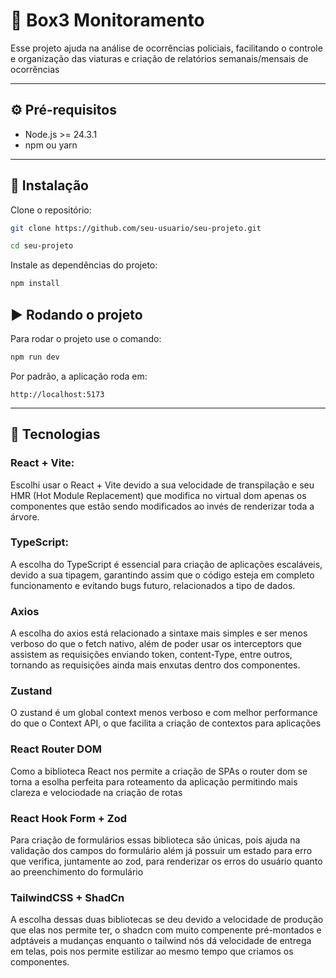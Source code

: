 # 📌 Box3 Monitoramento

Esse projeto ajuda na análise de ocorrências policiais, facilitando o controle e organização das viaturas e criação de relatórios semanais/mensais de ocorrências

---

## ⚙️ Pré-requisitos

- Node.js >= 24.3.1
- npm ou yarn

---

## 🔧 Instalação

Clone o repositório:

```bash
git clone https://github.com/seu-usuario/seu-projeto.git

cd seu-projeto
```
Instale as dependências do projeto:
```bash
npm install
```
## ▶️ Rodando o projeto  
Para rodar o projeto use o comando:
```bash
npm run dev
```
Por padrão, a aplicação roda em:
```arduino
http://localhost:5173
```

---

## 🚀 Tecnologias
### React + Vite:
  Escolhi usar o React + Vite devido a sua velocidade de transpilação e seu HMR (Hot Module Replacement) que modifica no virtual dom apenas os componentes que estão sendo modificados ao invés de renderizar toda a árvore.

### TypeScript: 
  A escolha do TypeScript é essencial para criação de aplicações escaláveis, devido a sua tipagem, garantindo assim que o código esteja em completo funcionamento e evitando bugs futuro, relacionados a tipo de dados.

### Axios
  A escolha do axios está relacionado a sintaxe mais simples e ser menos verboso do que o fetch nativo, além de poder usar os interceptors que assistem as requisições enviando token, content-Type, entre outros, tornando as requisições ainda mais enxutas dentro dos componentes.

### Zustand
  O zustand é um global context menos verboso e com melhor performance do que o Context API, o que facilita a criação de contextos para aplicações

### React Router DOM 
  Como a biblioteca React nos permite a criação de SPAs o router dom se torna a esolha perfeita para roteamento da aplicação permitindo mais clareza e velociodade na criação de rotas

### React Hook Form + Zod
  Para criação de formulários essas biblioteca são únicas, pois ajuda na validação dos campos do formulário além já possuir um estado para erro que verifica, juntamente ao zod, para renderizar os erros do usuário quanto ao preenchimento do formulário

### TailwindCSS + ShadCn  
  A escolha dessas duas bibliotecas se deu devido a velocidade de produção que elas nos permite ter, o shadcn com muito compenente pré-montados e adptáveis a mudanças enquanto o tailwind nós dá velocidade de entrega em telas, pois nos permite estilizar ao mesmo tempo que criamos os componentes.
